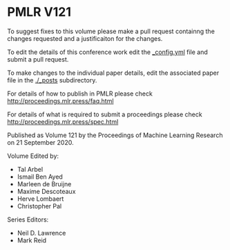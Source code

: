 # PMLR V121

To suggest fixes to this volume please make a pull request containng the changes requested and a justificaiton for the changes.

To edit the details of this conference work edit the [_config.yml](./_config.yml) file and submit a pull request.

To make changes to the individual paper details, edit the associated paper file in the [./_posts](./_posts) subdirectory.

For details of how to publish in PMLR please check http://proceedings.mlr.press/faq.html

For details of what is required to submit a proceedings please check http://proceedings.mlr.press/spec.html



Published as Volume 121 by the Proceedings of Machine Learning Research on 21 September 2020.

Volume Edited by:
  * Tal Arbel
  * Ismail Ben Ayed
  * Marleen de Bruijne
  * Maxime Descoteaux
  * Herve Lombaert
  * Christopher Pal

Series Editors:
  * Neil D. Lawrence
  * Mark Reid
